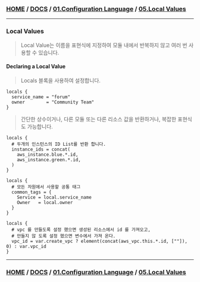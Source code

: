 ### [HOME](https://github.com/EstebanHan/Terraform-Workshop/blob/main/README.md) / [DOCS](https://github.com/EstebanHan/Terraform-Workshop/blob/main/DOCS/README.md) / [01.Configuration Language](https://github.com/EstebanHan/Terraform-Workshop/blob/main/DOCS/01_Configuration_Language/README.md) / [05.Local Values](https://github.com/EstebanHan/Terraform-Workshop/blob/main/DOCS/01_Configuration_Language/05_Local_Values/README.md)
-----



### Local Values

> Local Value는 이름을 표현식에 지정하여 모듈 내에서 반복하지 않고 여러 번 사용할 수 있습니다.

#### Declaring a Local Value

> Locals 블록을 사용하여 설정합니다.

```hcl
locals {     
  service_name = "forum"     
  owner        = "Community Team"     
}
```

> 간단한 상수이거나, 다른 모듈 또는 다른 리소스 값을 반환하거나, 복잡한 표현식도 가능합니다.

```hcl
locals {     
  # 두개의 인스턴스의 ID List를 반환 합니다.     
  instance_ids = concat(     
    aws_instance.blue.*.id,     
    aws_instance.green.*.id,     
  )     
}     
     
locals {     
  # 모든 자원에서 사용할 공통 태그     
  common_tags = {     
    Service = local.service_name     
    Owner   = local.owner     
  }     
}
     
locals {      
  # vpc 를 만들도록 설정 했으면 생성된 리소스에서 id 를 가져오고,     
  # 만들지 않 도록 설정 헸으면 변수에서 가져 온다.     
  vpc_id = var.create_vpc ? element(concat(aws_vpc.this.*.id, [""]), 0) : var.vpc_id     
}
```

-----
### [HOME](https://github.com/EstebanHan/Terraform-Workshop/blob/main/README.md) / [DOCS](https://github.com/EstebanHan/Terraform-Workshop/blob/main/DOCS/README.md) / [01.Configuration Language](https://github.com/EstebanHan/Terraform-Workshop/blob/main/DOCS/01_Configuration_Language/README.md) / [05.Local Values](https://github.com/EstebanHan/Terraform-Workshop/blob/main/DOCS/01_Configuration_Language/05_Local_Values/README.md)
